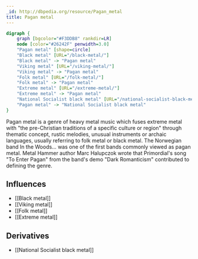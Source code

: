 ```yaml
---
_id: http://dbpedia.org/resource/Pagan_metal
title: Pagan metal
---
```


```dot
digraph {
	graph [bgcolor="#F3DDB8" rankdir=LR]
	node [color="#26242F" penwidth=3.0]
	"Pagan metal" [shape=circle]
	"Black metal" [URL="/black-metal/"]
	"Black metal" -> "Pagan metal"
	"Viking metal" [URL="/viking-metal/"]
	"Viking metal" -> "Pagan metal"
	"Folk metal" [URL="/folk-metal/"]
	"Folk metal" -> "Pagan metal"
	"Extreme metal" [URL="/extreme-metal/"]
	"Extreme metal" -> "Pagan metal"
	"National Socialist black metal" [URL="/national-socialist-black-metal/"]
	"Pagan metal" -> "National Socialist black metal"
}
```

Pagan metal is a genre of heavy metal music which fuses extreme metal with "the pre-Christian traditions of a specific culture or region" through thematic concept, rustic melodies, unusual instruments or archaic languages, usually referring to folk metal or black metal. The Norwegian band In the Woods... was one of the first bands commonly viewed as pagan metal. Metal Hammer author Marc Halupczok wrote that Primordial's song "To Enter Pagan" from the band's demo "Dark Romanticism" contributed to defining the genre.

## Influences
- [[Black metal]]
- [[Viking metal]]
- [[Folk metal]]
- [[Extreme metal]]

## Derivatives
- [[National Socialist black metal]]
